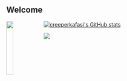 ## Welcome

<img src="https://user-images.githubusercontent.com/49831545/202455335-e320f9ec-6316-41cf-8628-0aa89f3da118.png" align="left" width="19%">

[![creeperkafasi's GitHub stats](https://github-readme-stats.vercel.app/api?username=creeperkafasi&theme=material-palenight)](https://github.com/anuraghazra/github-readme-stats)

<!--
<a href="https://gitmoji.dev">
  <img src="https://img.shields.io/badge/gitmoji-%20😜%20😍-FFDD67.svg?style=flat-square" alt="Gitmoji">
</a>
<a href="https://osu.ppy.sh/users/18379900">
  <img src="https://img.shields.io/badge/osu!-creeperkafasipw-ff7eb8.svg?style=flat-square" alt="">
</a> 
-->

<img src="https://komarev.com/ghpvc/?username=creeperkafasi&label=%EF%B8%8F%F0%9F%91%81%EF%B8%8F&color=1e66f5&style=flat-square">

